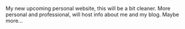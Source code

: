 My new upcoming personal website, this will be a bit cleaner. More personal and professional, will host info about me and my blog. Maybe more...
